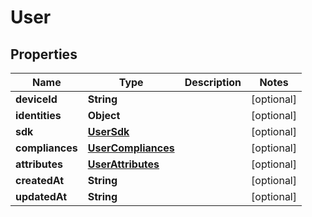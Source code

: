 # User

## Properties
Name | Type | Description | Notes
------------ | ------------- | ------------- | -------------
**deviceId** | **String** |  |  [optional]
**identities** | **Object** |  |  [optional]
**sdk** | [**UserSdk**](UserSdk.md) |  |  [optional]
**compliances** | [**UserCompliances**](UserCompliances.md) |  |  [optional]
**attributes** | [**UserAttributes**](UserAttributes.md) |  |  [optional]
**createdAt** | **String** |  |  [optional]
**updatedAt** | **String** |  |  [optional]
